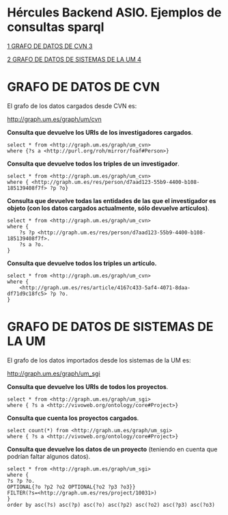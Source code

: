 # Hércules Backend ASIO. Ejemplos de consultas sparql

[1 GRAFO DE DATOS DE CVN 3](#grafo-de-datos-de-cvn)

[2 GRAFO DE DATOS DE SISTEMAS DE LA UM
4](#grafo-de-datos-de-sistemas-de-la-um)

GRAFO DE DATOS DE CVN
=====================

El grafo de los datos cargados desde CVN es:

http://graph.um.es/graph/um/cvn

**Consulta que devuelve los URIs de los investigadores cargados**.

	select * from <http://graph.um.es/graph/um_cvn>
	where {?s a <http://purl.org/roh/mirror/foaf#Person>}

**Consulta que devuelve todos los triples de un investigador**.

	select * from <http://graph.um.es/graph/um_cvn>
	where { <http://graph.um.es/res/person/d7aad123-55b9-4400-b108-185139408f7f> ?p ?o}

**Consulta que devuelve todas las entidades de las que el investigador
es objeto (**con los datos cargados actualmente, sólo devuelve
artículos**)**.

	select * from <http://graph.um.es/graph/um_cvn>
	where {
		?s ?p <http://graph.um.es/res/person/d7aad123-55b9-4400-b108-185139408f7f>.
		?s a ?o.
	}

**Consulta que devuelve todos los triples un artículo.**

	select * from <http://graph.um.es/graph/um_cvn>
	where {
		<http://graph.um.es/res/article/4167c433-5af4-4071-8daa-df71d9c18fc5> ?p ?o.
	}

GRAFO DE DATOS DE SISTEMAS DE LA UM
===================================

El grafo de los datos importados desde los sistemas de la UM es:

http://graph.um.es/graph/um_sgi

**Consulta que devuelve los URIs de todos los proyectos**.

	select * from <http://graph.um.es/graph/um_sgi>
	where { ?s a <http://vivoweb.org/ontology/core#Project>}

**Consulta que cuenta los proyectos cargados**.

	select count(*) from <http://graph.um.es/graph/um_sgi>
	where { ?s a <http://vivoweb.org/ontology/core#Project>}

**Consulta que devuelve los datos de un proyecto** (teniendo en cuenta
que podrían faltar algunos datos).

	select * from <http://graph.um.es/graph/um_sgi>
	where {
	?s ?p ?o.
	OPTIONAL{?o ?p2 ?o2 OPTIONAL{?o2 ?p3 ?o3}}
	FILTER(?s=<http://graph.um.es/res/project/10031>)
	}
	order by asc(?s) asc(?p) asc(?o) asc(?p2) asc(?o2) asc(?p3) asc(?o3)
